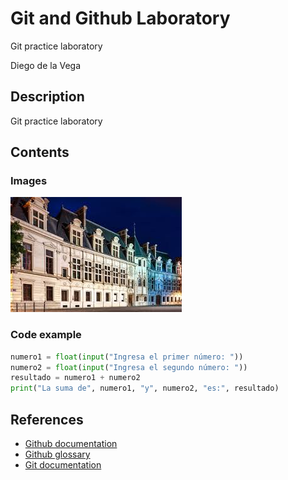 # Git and Github Laboratory

Git practice laboratory

Diego de la Vega

## Description

Git practice laboratory

## Contents

### Images

![Place Dauphine](https://raw.githubusercontent.com/A01420632/git-lab/main/place.jpg)

### Code example

``` python 
numero1 = float(input("Ingresa el primer número: "))
numero2 = float(input("Ingresa el segundo número: "))
resultado = numero1 + numero2
print("La suma de", numero1, "y", numero2, "es:", resultado)
```

## References

- [Github documentation](https://docs.github.com/en)
- [Github glossary](https://docs.github.com/en/get-started/learning-about-github/github-glossary)
- [Git documentation](https://git-scm.com/doc)
